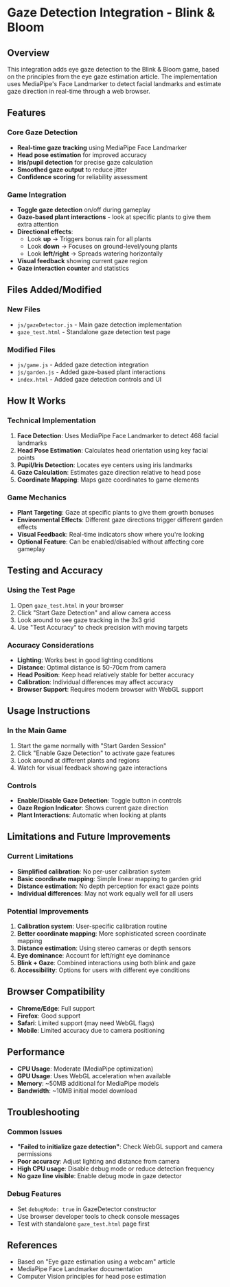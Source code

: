 # Gaze Detection Integration - Blink & Bloom

## Overview
This integration adds eye gaze detection to the Blink & Bloom game, based on the principles from the eye gaze estimation article. The implementation uses MediaPipe's Face Landmarker to detect facial landmarks and estimate gaze direction in real-time through a web browser.

## Features

### Core Gaze Detection
- **Real-time gaze tracking** using MediaPipe Face Landmarker
- **Head pose estimation** for improved accuracy
- **Iris/pupil detection** for precise gaze calculation
- **Smoothed gaze output** to reduce jitter
- **Confidence scoring** for reliability assessment

### Game Integration
- **Toggle gaze detection** on/off during gameplay
- **Gaze-based plant interactions** - look at specific plants to give them extra attention
- **Directional effects**:
  - Look **up** → Triggers bonus rain for all plants
  - Look **down** → Focuses on ground-level/young plants
  - Look **left/right** → Spreads watering horizontally
- **Visual feedback** showing current gaze region
- **Gaze interaction counter** and statistics

## Files Added/Modified

### New Files
- `js/gazeDetector.js` - Main gaze detection implementation
- `gaze_test.html` - Standalone gaze detection test page

### Modified Files
- `js/game.js` - Added gaze detection integration
- `js/garden.js` - Added gaze-based plant interactions
- `index.html` - Added gaze detection controls and UI

## How It Works

### Technical Implementation
1. **Face Detection**: Uses MediaPipe Face Landmarker to detect 468 facial landmarks
2. **Head Pose Estimation**: Calculates head orientation using key facial points
3. **Pupil/Iris Detection**: Locates eye centers using iris landmarks
4. **Gaze Calculation**: Estimates gaze direction relative to head pose
5. **Coordinate Mapping**: Maps gaze coordinates to game elements

### Game Mechanics
- **Plant Targeting**: Gaze at specific plants to give them growth bonuses
- **Environmental Effects**: Different gaze directions trigger different garden effects
- **Visual Feedback**: Real-time indicators show where you're looking
- **Optional Feature**: Can be enabled/disabled without affecting core gameplay

## Testing and Accuracy

### Using the Test Page
1. Open `gaze_test.html` in your browser
2. Click "Start Gaze Detection" and allow camera access
3. Look around to see gaze tracking in the 3x3 grid
4. Use "Test Accuracy" to check precision with moving targets

### Accuracy Considerations
- **Lighting**: Works best in good lighting conditions
- **Distance**: Optimal distance is 50-70cm from camera
- **Head Position**: Keep head relatively stable for better accuracy
- **Calibration**: Individual differences may affect accuracy
- **Browser Support**: Requires modern browser with WebGL support

## Usage Instructions

### In the Main Game
1. Start the game normally with "Start Garden Session"
2. Click "Enable Gaze Detection" to activate gaze features
3. Look around at different plants and regions
4. Watch for visual feedback showing gaze interactions

### Controls
- **Enable/Disable Gaze Detection**: Toggle button in controls
- **Gaze Region Indicator**: Shows current gaze direction
- **Plant Interactions**: Automatic when looking at plants

## Limitations and Future Improvements

### Current Limitations
- **Simplified calibration**: No per-user calibration system
- **Basic coordinate mapping**: Simple linear mapping to garden grid
- **Distance estimation**: No depth perception for exact gaze points
- **Individual differences**: May not work equally well for all users

### Potential Improvements
1. **Calibration system**: User-specific calibration routine
2. **Better coordinate mapping**: More sophisticated screen coordinate mapping  
3. **Distance estimation**: Using stereo cameras or depth sensors
4. **Eye dominance**: Account for left/right eye dominance
5. **Blink + Gaze**: Combined interactions using both blink and gaze
6. **Accessibility**: Options for users with different eye conditions

## Browser Compatibility
- **Chrome/Edge**: Full support
- **Firefox**: Good support
- **Safari**: Limited support (may need WebGL flags)
- **Mobile**: Limited accuracy due to camera positioning

## Performance
- **CPU Usage**: Moderate (MediaPipe optimization)
- **GPU Usage**: Uses WebGL acceleration when available
- **Memory**: ~50MB additional for MediaPipe models
- **Bandwidth**: ~10MB initial model download

## Troubleshooting

### Common Issues
- **"Failed to initialize gaze detection"**: Check WebGL support and camera permissions
- **Poor accuracy**: Adjust lighting and distance from camera
- **High CPU usage**: Disable debug mode or reduce detection frequency
- **No gaze line visible**: Enable debug mode in gaze detector

### Debug Features
- Set `debugMode: true` in GazeDetector constructor
- Use browser developer tools to check console messages
- Test with standalone `gaze_test.html` page first

## References
- Based on "Eye gaze estimation using a webcam" article
- MediaPipe Face Landmarker documentation
- Computer Vision principles for head pose estimation